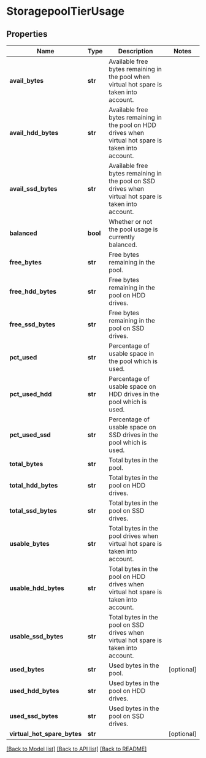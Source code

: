 # StoragepoolTierUsage

## Properties
Name | Type | Description | Notes
------------ | ------------- | ------------- | -------------
**avail_bytes** | **str** | Available free bytes remaining in the pool when virtual hot spare is taken into account. | 
**avail_hdd_bytes** | **str** | Available free bytes remaining in the pool on HDD drives when virtual hot spare is taken into account. | 
**avail_ssd_bytes** | **str** | Available free bytes remaining in the pool on SSD drives when virtual hot spare is taken into account. | 
**balanced** | **bool** | Whether or not the pool usage is currently balanced. | 
**free_bytes** | **str** | Free bytes remaining in the pool. | 
**free_hdd_bytes** | **str** | Free bytes remaining in the pool on HDD drives. | 
**free_ssd_bytes** | **str** | Free bytes remaining in the pool on SSD drives. | 
**pct_used** | **str** | Percentage of usable space in the pool which is used. | 
**pct_used_hdd** | **str** | Percentage of usable space on HDD drives in the pool which is used. | 
**pct_used_ssd** | **str** | Percentage of usable space on SSD drives in the pool which is used. | 
**total_bytes** | **str** | Total bytes in the pool. | 
**total_hdd_bytes** | **str** | Total bytes in the pool on HDD drives. | 
**total_ssd_bytes** | **str** | Total bytes in the pool on SSD drives. | 
**usable_bytes** | **str** | Total bytes in the pool drives when virtual hot spare is taken into account. | 
**usable_hdd_bytes** | **str** | Total bytes in the pool on HDD drives when virtual hot spare is taken into account. | 
**usable_ssd_bytes** | **str** | Total bytes in the pool on SSD drives when virtual hot spare is taken into account. | 
**used_bytes** | **str** | Used bytes in the pool. | [optional] 
**used_hdd_bytes** | **str** | Used bytes in the pool on HDD drives. | 
**used_ssd_bytes** | **str** | Used bytes in the pool on SSD drives. | 
**virtual_hot_spare_bytes** | **str** |  | [optional] 

[[Back to Model list]](../README.md#documentation-for-models) [[Back to API list]](../README.md#documentation-for-api-endpoints) [[Back to README]](../README.md)


